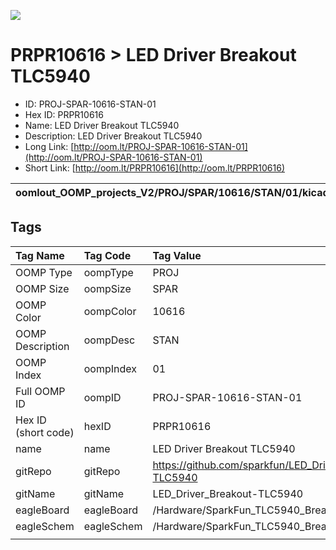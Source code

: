


  
![][im]
# PRPR10616 > LED Driver Breakout TLC5940

- ID: PROJ-SPAR-10616-STAN-01
- Hex ID: PRPR10616
- Name: LED Driver Breakout TLC5940
- Description: LED Driver Breakout TLC5940
- Long Link: [http://oom.lt/PROJ-SPAR-10616-STAN-01](http://oom.lt/PROJ-SPAR-10616-STAN-01)
- Short Link: [http://oom.lt/PRPR10616](http://oom.lt/PRPR10616)
  

|oomlout_OOMP_projects_V2/PROJ/SPAR/10616/STAN/01/kicadPcb3dFront.png|oomlout_OOMP_projects_V2/PROJ/SPAR/10616/STAN/01/kicadPcb3dBack.png|oomlout_OOMP_projects_V2/PROJ/SPAR/10616/STAN/01/kicadPcb3d.png||
| :---: | :---: | :---: | :---: |

## Tags
  

|Tag Name|Tag Code|Tag Value|
| :--- | :--- | :--- |
|OOMP Type|oompType|PROJ|
|OOMP Size|oompSize|SPAR|
|OOMP Color|oompColor|10616|
|OOMP Description|oompDesc|STAN|
|OOMP Index|oompIndex|01|
|Full OOMP ID|oompID|PROJ-SPAR-10616-STAN-01|
|Hex ID (short code)|hexID|PRPR10616|
|name|name|LED Driver Breakout TLC5940|
|gitRepo|gitRepo|https://github.com/sparkfun/LED_Driver_Breakout-TLC5940|
|gitName|gitName|LED_Driver_Breakout-TLC5940|
|eagleBoard|eagleBoard|/Hardware/SparkFun_TLC5940_Breakout.brd|
|eagleSchem|eagleSchem|/Hardware/SparkFun_TLC5940_Breakout.sch|
||||



[im]: PROJ/SPAR/10616/STAN/01/kicadPcb3d_450.png
